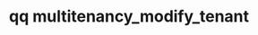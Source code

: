 ---
category: multitenancy
command: multitenancy_modify_tenant
optional_options:
- alternate: []
  help: The unique ID of the tenant to modify.
  name: --id
  required: true
- alternate: []
  help: Unique name of the tenant chosen by the user. If not specified, the existing
    name will be preserved.
  name: --name
  required: false
- alternate: []
  help: Web UI is accessible from this tenant. If neither --enable-web-ui nor --disable-web-ui
    is specified, the existing setting will be preserved.
  name: --enable-web-ui
  required: false
- alternate: []
  help: Web UI is not accessible from this tenant. If neither --enable-web-ui nor
    --disable-web-ui is specified, the existing setting will be preserved.
  name: --disable-web-ui
  required: false
- alternate: []
  help: REST API is accessible from this tenant. If neither --enable-rest-api nor
    --disable-rest-api is specified, the existing setting will be preserved.
  name: --enable-rest-api
  required: false
- alternate: []
  help: REST API is not accessible from this tenant. If neither --enable-rest-api
    nor --disable-rest-api is specified, the existing setting will be preserved.
  name: --disable-rest-api
  required: false
- alternate: []
  help: SSH is accessible from this tenant. If neither --enable-ssh nor --disable-ssh
    is specified, the existing setting will be preserved.
  name: --enable-ssh
  required: false
- alternate: []
  help: SSH is not accessible from this tenant. If neither --enable-ssh nor --disable-ssh
    is specified, the existing setting will be preserved.
  name: --disable-ssh
  required: false
- alternate: []
  help: Replication is accessible from this tenant. If neither --enable-replication
    nor --disable-replication is specified, the existing setting will be preserved.
  name: --enable-replication
  required: false
- alternate: []
  help: Replication is not accessible from this tenant. If neither --enable-replication
    nor --disable-replication is specified, the existing setting will be preserved.
  name: --disable-replication
  required: false
- alternate: []
  help: NFS is accessible from this tenant. If neither --enable-nfs nor --disable-nfs
    is specified, the existing setting will be preserved.
  name: --enable-nfs
  required: false
- alternate: []
  help: NFS is not accessible from this tenant. If neither --enable-nfs nor --disable-nfs
    is specified, the existing setting will be preserved.
  name: --disable-nfs
  required: false
- alternate: []
  help: SMB is accessible from this tenant. If neither --enable-smb nor --disable-smb
    is specified, the existing setting will be preserved.
  name: --enable-smb
  required: false
- alternate: []
  help: SMB is not accessible from this tenant. If neither --enable-smb nor --disable-smb
    is specified, the existing setting will be preserved.
  name: --disable-smb
  required: false
- alternate: []
  help: List of zero or more network IDs associated with this tenant, as returned
    by the `network_list_networks` command. Each network ID may be assigned to at
    most one tenant. If specified, this must contain a complete list of all network
    IDs to be assigned to the tenant. Any already-assigned networks not present will
    be unassigned and services will be disabled on those networks. If not specified,
    the existing networks will be preserved.
  name: --network-id
  required: false
permalink: /qq-cli-command-guide/multitenancy/multitenancy_modify_tenant.html
positional_options: []
sidebar: qq_cli_command_reference_sidebar
summary: This section explains how to use the <code>qq multitenancy_modify_tenant</code>
  command.
synopsis: Modify a tenant
title: qq multitenancy_modify_tenant
usage: "qq multitenancy_modify_tenant [-h] --id ID [--name NAME] [--enable-web-ui\
  \ | --disable-web-ui] [--enable-rest-api | --disable-rest-api]\n    [--enable-ssh\
  \ | --disable-ssh] [--enable-replication | --disable-replication] [--enable-nfs\
  \ | --disable-nfs]\n    [--enable-smb | --disable-smb] [--network-id [NETWORK_ID\
  \ [NETWORK_ID ...]]]"
zendesk_source: qq CLI Command Guide

---